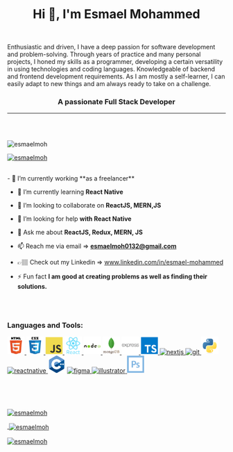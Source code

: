 <h1 align="center">Hi 👋, I'm Esmael Mohammed</h1>
<br/>
<p>Enthusiastic and driven, I have a deep passion for software development and problem-solving. Through years of practice and many personal projects, I honed my skills as a programmer, developing a certain versatility in using technologies and coding languages. Knowledgeable of backend and frontend development requirements.  As I am mostly a self-learner, I can easily adapt to new things and am always ready to take on a challenge. </p>
<h3 align="center">A passionate Full Stack Developer</h3>
<hr/>
<br/>
<br/>
<p align="left"> <img src="https://komarev.com/ghpvc/?username=esmaelmoh&label=Profile%20views&color=0e75b6&style=flat" alt="esmaelmoh" /> </p>

<p align="left"> <a href="https://github.com/ryo-ma/github-profile-trophy"><img src="https://github-profile-trophy.vercel.app/?username=esmaelmoh" alt="esmaelmoh" /></a> </p>
<br/>
- 🔭 I’m currently working **as a freelancer**

- 🌱 I’m currently learning **React Native**

- 👯 I’m looking to collaborate on **ReactJS, MERN,JS**

- 🤝 I’m looking for help **with React Native**

- 💬 Ask me about **ReactJS, Redux, MERN, JS**

- 📫 Reach me via email => **esmaelmoh0132@gmail.com**

- 👉🏽 Check out my Linkedin  => www.linkedin.com/in/esmael-mohammed

- ⚡ Fun fact **I am good at creating problems as well as finding their solutions.**
<br/>
<br/>

<p align="left">
</p>

<h3 align="left">Languages and Tools:</h3>
<p align="left"> <a href="https://www.w3schools.com/cpp/" target="_blank" rel="noreferrer">
  <img src="https://raw.githubusercontent.com/devicons/devicon/master/icons/html5/html5-original-wordmark.svg" alt="html5" width="40" height="40"/>
  <img src="https://raw.githubusercontent.com/devicons/devicon/master/icons/css3/css3-original-wordmark.svg" alt="css3" width="40" height="40"/>
   <img src="https://raw.githubusercontent.com/devicons/devicon/master/icons/javascript/javascript-original.svg" alt="javascript" width="40" height="40"/>
  <img src="https://raw.githubusercontent.com/devicons/devicon/master/icons/react/react-original-wordmark.svg" alt="react" width="40" height="40"/>
  <img src="https://raw.githubusercontent.com/devicons/devicon/master/icons/nodejs/nodejs-original-wordmark.svg" alt="nodejs" width="40" height="40"/>
  <img src="https://raw.githubusercontent.com/devicons/devicon/master/icons/mongodb/mongodb-original-wordmark.svg" alt="mongodb" width="40" height="40"/>
  <img src="https://raw.githubusercontent.com/devicons/devicon/master/icons/express/express-original-wordmark.svg" color="white" alt="express" width="40" height="40"/>
  <img src="https://raw.githubusercontent.com/devicons/devicon/master/icons/typescript/typescript-original.svg" alt="typescript" width="40" height="40"/>
  
  <img src="https://cdn.worldvectorlogo.com/logos/nextjs-2.svg" alt="nextjs" width="40" height="40"/>
   <img src="https://www.vectorlogo.zone/logos/git-scm/git-scm-icon.svg" alt="git" width="40" height="40"/>
  <img src="https://raw.githubusercontent.com/devicons/devicon/master/icons/python/python-original.svg" alt="python" width="40" height="40"/> </a> <a href="https://reactjs.org/" target="_blank" rel="noreferrer">  </a> <a href="https://reactnative.dev/" target="_blank" rel="noreferrer"> <img src="https://reactnative.dev/img/header_logo.svg" alt="reactnative" width="40" height="40"/> </a> <a href="https://www.typescriptlang.org/" target="_blank" rel="noreferrer">  </a>
  <img src="https://raw.githubusercontent.com/devicons/devicon/master/icons/cplusplus/cplusplus-original.svg" alt="cplusplus" width="40" height="40"/> </a> <a href="https://www.w3schools.com/css/" target="_blank" rel="noreferrer">  </a> <a href="https://expressjs.com" target="_blank" rel="noreferrer">  </a> <a href="https://www.figma.com/" target="_blank" rel="noreferrer"> <img src="https://www.vectorlogo.zone/logos/figma/figma-icon.svg" alt="figma" width="40" height="40"/> </a> <a href="https://git-scm.com/" target="_blank" rel="noreferrer"> </a> <a href="https://www.w3.org/html/" target="_blank" rel="noreferrer">  </a> <a href="https://www.adobe.com/in/products/illustrator.html" target="_blank" rel="noreferrer"> <img src="https://www.vectorlogo.zone/logos/adobe_illustrator/adobe_illustrator-icon.svg" alt="illustrator" width="40" height="40"/> </a> <a href="https://developer.mozilla.org/en-US/docs/Web/JavaScript" target="_blank" rel="noreferrer"> </a> <a href="https://www.mongodb.com/" target="_blank" rel="noreferrer">  </a> <a href="https://nextjs.org/" target="_blank" rel="noreferrer">  </a> <a href="https://nodejs.org" target="_blank" rel="noreferrer">  </a> <a href="https://www.photoshop.com/en" target="_blank" rel="noreferrer"> <img src="https://raw.githubusercontent.com/devicons/devicon/master/icons/photoshop/photoshop-line.svg" alt="photoshop" width="40" height="40"/> </a> <a href="https://www.python.org" target="_blank" rel="noreferrer">  </p>
<br/>
<br/>
<br/>
<p><img align="center" src="https://github-readme-stats.vercel.app/api/top-langs?username=esmaelmoh&show_icons=true&locale=en&layout=compact" alt="esmaelmoh" /></p>

<p>&nbsp;<img align="center" src="https://github-readme-stats.vercel.app/api?username=esmaelmoh&show_icons=true&locale=en" alt="esmaelmoh" /></p>

<p><img align="center" src="https://github-readme-streak-stats.herokuapp.com/?user=esmaelmoh&" alt="esmaelmoh" /></p>
